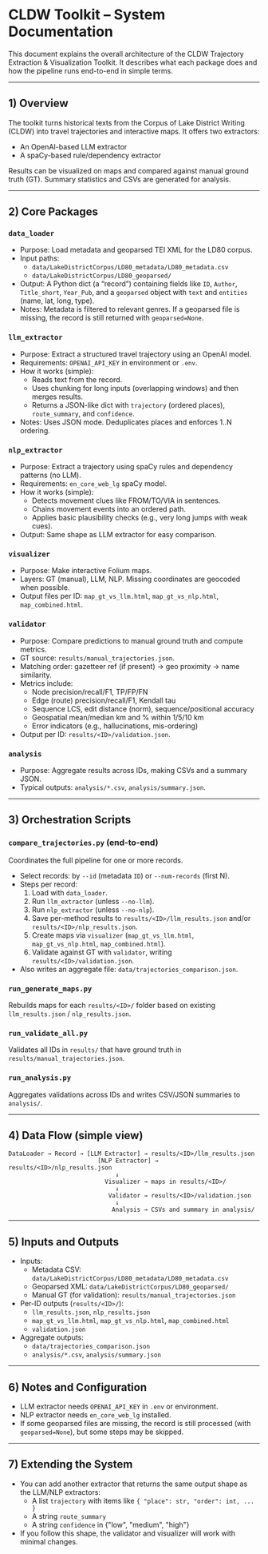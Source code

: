 # CLDW Toolkit – System Documentation

This document explains the overall architecture of the CLDW Trajectory Extraction & Visualization Toolkit. It describes what each package does and how the pipeline runs end-to-end in simple terms.

---

## 1) Overview

The toolkit turns historical texts from the Corpus of Lake District Writing (CLDW) into travel trajectories and interactive maps. It offers two extractors:
- An OpenAI-based LLM extractor
- A spaCy-based rule/dependency extractor

Results can be visualized on maps and compared against manual ground truth (GT). Summary statistics and CSVs are generated for analysis.

---

## 2) Core Packages

### `data_loader`
- Purpose: Load metadata and geoparsed TEI XML for the LD80 corpus.
- Input paths:
  - `data/LakeDistrictCorpus/LD80_metadata/LD80_metadata.csv`
  - `data/LakeDistrictCorpus/LD80_geoparsed/`
- Output: A Python dict (a “record”) containing fields like `ID`, `Author`, `Title_short`, `Year_Pub`, and a `geoparsed` object with `text` and `entities` (name, lat, long, type).
- Notes: Metadata is filtered to relevant genres. If a geoparsed file is missing, the record is still returned with `geoparsed=None`.

### `llm_extractor`
- Purpose: Extract a structured travel trajectory using an OpenAI model.
- Requirements: `OPENAI_API_KEY` in environment or `.env`.
- How it works (simple):
  - Reads text from the record.
  - Uses chunking for long inputs (overlapping windows) and then merges results.
  - Returns a JSON-like dict with `trajectory` (ordered places), `route_summary`, and `confidence`.
- Notes: Uses JSON mode. Deduplicates places and enforces 1..N ordering.

### `nlp_extractor`
- Purpose: Extract a trajectory using spaCy rules and dependency patterns (no LLM).
- Requirements: `en_core_web_lg` spaCy model.
- How it works (simple):
  - Detects movement clues like FROM/TO/VIA in sentences.
  - Chains movement events into an ordered path.
  - Applies basic plausibility checks (e.g., very long jumps with weak cues).
- Output: Same shape as LLM extractor for easy comparison.

### `visualizer`
- Purpose: Make interactive Folium maps.
- Layers: GT (manual), LLM, NLP. Missing coordinates are geocoded when possible.
- Output files per ID: `map_gt_vs_llm.html`, `map_gt_vs_nlp.html`, `map_combined.html`.

### `validator`
- Purpose: Compare predictions to manual ground truth and compute metrics.
- GT source: `results/manual_trajectories.json`.
- Matching order: gazetteer ref (if present) → geo proximity → name similarity.
- Metrics include:
  - Node precision/recall/F1, TP/FP/FN
  - Edge (route) precision/recall/F1, Kendall tau
  - Sequence LCS, edit distance (norm), sequence/positional accuracy
  - Geospatial mean/median km and % within 1/5/10 km
  - Error indicators (e.g., hallucinations, mis-ordering)
- Output per ID: `results/<ID>/validation.json`.

### `analysis`
- Purpose: Aggregate results across IDs, making CSVs and a summary JSON.
- Typical outputs: `analysis/*.csv`, `analysis/summary.json`.

---

## 3) Orchestration Scripts

### `compare_trajectories.py` (end-to-end)
Coordinates the full pipeline for one or more records.
- Select records: by `--id` (metadata `ID`) or `--num-records` (first N).
- Steps per record:
  1. Load with `data_loader`.
  2. Run `llm_extractor` (unless `--no-llm`).
  3. Run `nlp_extractor` (unless `--no-nlp`).
  4. Save per-method results to `results/<ID>/llm_results.json` and/or `results/<ID>/nlp_results.json`.
  5. Create maps via `visualizer` (`map_gt_vs_llm.html`, `map_gt_vs_nlp.html`, `map_combined.html`).
  6. Validate against GT with `validator`, writing `results/<ID>/validation.json`.
- Also writes an aggregate file: `data/trajectories_comparison.json`.

### `run_generate_maps.py`
Rebuilds maps for each `results/<ID>/` folder based on existing `llm_results.json` / `nlp_results.json`.

### `run_validate_all.py`
Validates all IDs in `results/` that have ground truth in `results/manual_trajectories.json`.

### `run_analysis.py`
Aggregates validations across IDs and writes CSV/JSON summaries to `analysis/`.

---

## 4) Data Flow (simple view)

```
DataLoader → Record → [LLM Extractor] → results/<ID>/llm_results.json
                         [NLP Extractor] → results/<ID>/nlp_results.json
                              ↓
                           Visualizer → maps in results/<ID>/
                              ↓
                            Validator → results/<ID>/validation.json
                              ↓
                             Analysis → CSVs and summary in analysis/
```

---

## 5) Inputs and Outputs

- Inputs:
  - Metadata CSV: `data/LakeDistrictCorpus/LD80_metadata/LD80_metadata.csv`
  - Geoparsed XML: `data/LakeDistrictCorpus/LD80_geoparsed/`
  - Manual GT (for validation): `results/manual_trajectories.json`
- Per-ID outputs (`results/<ID>/`):
  - `llm_results.json`, `nlp_results.json`
  - `map_gt_vs_llm.html`, `map_gt_vs_nlp.html`, `map_combined.html`
  - `validation.json`
- Aggregate outputs:
  - `data/trajectories_comparison.json`
  - `analysis/*.csv`, `analysis/summary.json`

---

## 6) Notes and Configuration

- LLM extractor needs `OPENAI_API_KEY` in `.env` or environment.
- NLP extractor needs `en_core_web_lg` installed.
- If some geoparsed files are missing, the record is still processed (with `geoparsed=None`), but some steps may be skipped.

---

## 7) Extending the System

- You can add another extractor that returns the same output shape as the LLM/NLP extractors:
  - A list `trajectory` with items like `{ "place": str, "order": int, ... }`
  - A string `route_summary`
  - A string `confidence` in {"low", "medium", "high"}
- If you follow this shape, the validator and visualizer will work with minimal changes. 